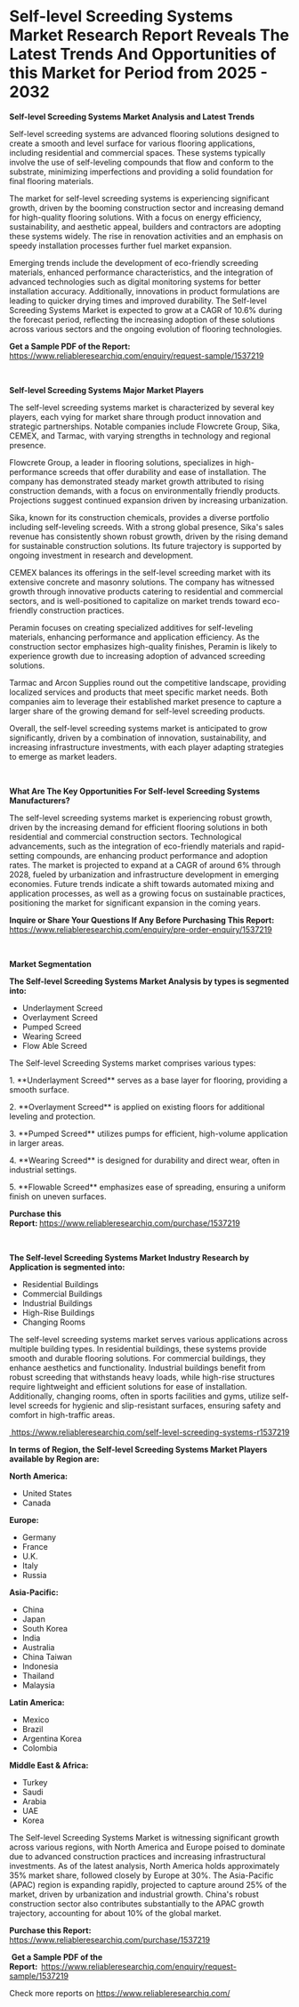 <p><h1>Self-level Screeding Systems Market Research Report Reveals The Latest Trends And Opportunities of this Market for Period from 2025 - 2032</h1></p><p><strong>Self-level Screeding Systems Market Analysis and Latest Trends</strong></p>
<p><p>Self-level screeding systems are advanced flooring solutions designed to create a smooth and level surface for various flooring applications, including residential and commercial spaces. These systems typically involve the use of self-leveling compounds that flow and conform to the substrate, minimizing imperfections and providing a solid foundation for final flooring materials.</p><p>The market for self-level screeding systems is experiencing significant growth, driven by the booming construction sector and increasing demand for high-quality flooring solutions. With a focus on energy efficiency, sustainability, and aesthetic appeal, builders and contractors are adopting these systems widely. The rise in renovation activities and an emphasis on speedy installation processes further fuel market expansion. </p><p>Emerging trends include the development of eco-friendly screeding materials, enhanced performance characteristics, and the integration of advanced technologies such as digital monitoring systems for better installation accuracy. Additionally, innovations in product formulations are leading to quicker drying times and improved durability. The Self-level Screeding Systems Market is expected to grow at a CAGR of 10.6% during the forecast period, reflecting the increasing adoption of these solutions across various sectors and the ongoing evolution of flooring technologies.</p></p>
<p><strong>Get a Sample PDF of the Report:&nbsp;</strong> <a href="https://www.reliableresearchiq.com/enquiry/request-sample/1537219?utm_campaign=3262&utm_medium=2&utm_source=Github&utm_content=ia&utm_term=11042025&utm_id=self-level-screeding-systems">https://www.reliableresearchiq.com/enquiry/request-sample/1537219</a></p>
<p>&nbsp;</p>
<p><strong>Self-level Screeding Systems Major Market Players</strong></p>
<p><p>The self-level screeding systems market is characterized by several key players, each vying for market share through product innovation and strategic partnerships. Notable companies include Flowcrete Group, Sika, CEMEX, and Tarmac, with varying strengths in technology and regional presence.</p><p>Flowcrete Group, a leader in flooring solutions, specializes in high-performance screeds that offer durability and ease of installation. The company has demonstrated steady market growth attributed to rising construction demands, with a focus on environmentally friendly products. Projections suggest continued expansion driven by increasing urbanization.</p><p>Sika, known for its construction chemicals, provides a diverse portfolio including self-leveling screeds. With a strong global presence, Sika's sales revenue has consistently shown robust growth, driven by the rising demand for sustainable construction solutions. Its future trajectory is supported by ongoing investment in research and development.</p><p>CEMEX balances its offerings in the self-level screeding market with its extensive concrete and masonry solutions. The company has witnessed growth through innovative products catering to residential and commercial sectors, and is well-positioned to capitalize on market trends toward eco-friendly construction practices.</p><p>Peramin focuses on creating specialized additives for self-leveling materials, enhancing performance and application efficiency. As the construction sector emphasizes high-quality finishes, Peramin is likely to experience growth due to increasing adoption of advanced screeding solutions.</p><p>Tarmac and Arcon Supplies round out the competitive landscape, providing localized services and products that meet specific market needs. Both companies aim to leverage their established market presence to capture a larger share of the growing demand for self-level screeding products.</p><p>Overall, the self-level screeding systems market is anticipated to grow significantly, driven by a combination of innovation, sustainability, and increasing infrastructure investments, with each player adapting strategies to emerge as market leaders.</p></p>
<p>&nbsp;</p>
<p><strong>What Are The Key Opportunities For Self-level Screeding Systems Manufacturers?</strong></p>
<p><p>The self-level screeding systems market is experiencing robust growth, driven by the increasing demand for efficient flooring solutions in both residential and commercial construction sectors. Technological advancements, such as the integration of eco-friendly materials and rapid-setting compounds, are enhancing product performance and adoption rates. The market is projected to expand at a CAGR of around 6% through 2028, fueled by urbanization and infrastructure development in emerging economies. Future trends indicate a shift towards automated mixing and application processes, as well as a growing focus on sustainable practices, positioning the market for significant expansion in the coming years.</p></p>
<p><strong>Inquire or Share Your Questions If Any Before Purchasing This Report:</strong> <a href="https://www.reliableresearchiq.com/enquiry/pre-order-enquiry/1537219?utm_campaign=3262&utm_medium=2&utm_source=Github&utm_content=ia&utm_term=11042025&utm_id=self-level-screeding-systems">https://www.reliableresearchiq.com/enquiry/pre-order-enquiry/1537219</a></p>
<p>&nbsp;</p>
<p><strong>Market Segmentation</strong></p>
<p><strong>The Self-level Screeding Systems Market Analysis by types is segmented into:</strong></p>
<p><ul><li>Underlayment Screed</li><li>Overlayment Screed</li><li>Pumped Screed</li><li>Wearing Screed</li><li>Flow Able Screed</li></ul></p>
<p><p>The Self-level Screeding Systems market comprises various types: </p><p>1. **Underlayment Screed** serves as a base layer for flooring, providing a smooth surface. </p><p>2. **Overlayment Screed** is applied on existing floors for additional leveling and protection. </p><p>3. **Pumped Screed** utilizes pumps for efficient, high-volume application in larger areas. </p><p>4. **Wearing Screed** is designed for durability and direct wear, often in industrial settings. </p><p>5. **Flowable Screed** emphasizes ease of spreading, ensuring a uniform finish on uneven surfaces.</p></p>
<p><strong>Purchase this Report:&nbsp;</strong><a href="https://www.reliableresearchiq.com/purchase/1537219?utm_campaign=3262&utm_medium=2&utm_source=Github&utm_content=ia&utm_term=11042025&utm_id=self-level-screeding-systems">https://www.reliableresearchiq.com/purchase/1537219</a></p>
<p>&nbsp;</p>
<p><strong>The Self-level Screeding Systems Market Industry Research by Application is segmented into:</strong></p>
<p><ul><li>Residential Buildings</li><li>Commercial Buildings</li><li>Industrial Buildings</li><li>High-Rise Buildings</li><li>Changing Rooms</li></ul></p>
<p><p>The self-level screeding systems market serves various applications across multiple building types. In residential buildings, these systems provide smooth and durable flooring solutions. For commercial buildings, they enhance aesthetics and functionality. Industrial buildings benefit from robust screeding that withstands heavy loads, while high-rise structures require lightweight and efficient solutions for ease of installation. Additionally, changing rooms, often in sports facilities and gyms, utilize self-level screeds for hygienic and slip-resistant surfaces, ensuring safety and comfort in high-traffic areas.</p></p>
<p><a href="https://www.reliableresearchiq.com/self-level-screeding-systems-r1537219?utm_campaign=3262&utm_medium=2&utm_source=Github&utm_content=ia&utm_term=11042025&utm_id=self-level-screeding-systems">&nbsp;https://www.reliableresearchiq.com/self-level-screeding-systems-r1537219</a></p>
<p><strong>In terms of Region, the Self-level Screeding Systems Market Players available by Region are:</strong></p>
<p>
    <p> <strong> North America: </strong>
        <ul>
            <li>United States</li>
            <li>Canada</li>
        </ul>
        </p> 
    <p> <strong> Europe: </strong>
        <ul>
            <li>Germany</li>
            <li>France</li>
            <li>U.K.</li>
            <li>Italy</li>
            <li>Russia</li>
        </ul>
        </p> 
    <p> <strong> Asia-Pacific: </strong>
        <ul>
            <li>China</li>
            <li>Japan</li>
            <li>South Korea</li>
            <li>India</li>
            <li>Australia</li>
            <li>China Taiwan</li>
            <li>Indonesia</li>
            <li>Thailand</li>
            <li>Malaysia</li>
        </ul>
        </p> 
    <p> <strong> Latin America: </strong>
        <ul>
            <li>Mexico</li>
            <li>Brazil</li>
            <li>Argentina Korea</li>
            <li>Colombia</li>
        </ul>
        </p> 
    <p> <strong> Middle East & Africa: </strong>
        <ul>
            <li>Turkey</li>
            <li>Saudi</li>
            <li>Arabia</li>
            <li>UAE</li>
            <li>Korea</li>
        </ul>
    </p>
    </p>
<p><p>The Self-level Screeding Systems Market is witnessing significant growth across various regions, with North America and Europe poised to dominate due to advanced construction practices and increasing infrastructural investments. As of the latest analysis, North America holds approximately 35% market share, followed closely by Europe at 30%. The Asia-Pacific (APAC) region is expanding rapidly, projected to capture around 25% of the market, driven by urbanization and industrial growth. China's robust construction sector also contributes substantially to the APAC growth trajectory, accounting for about 10% of the global market.</p></p>
<p><strong>Purchase this Report: </strong><a href="https://www.reliableresearchiq.com/purchase/1537219?utm_campaign=3262&utm_medium=2&utm_source=Github&utm_content=ia&utm_term=11042025&utm_id=self-level-screeding-systems">https://www.reliableresearchiq.com/purchase/1537219</a></p>
<p>&nbsp;<strong>Get a Sample PDF of the Report:&nbsp;&nbsp;</strong><a href="https://www.reliableresearchiq.com/enquiry/request-sample/1537219?utm_campaign=3262&utm_medium=2&utm_source=Github&utm_content=ia&utm_term=11042025&utm_id=self-level-screeding-systems">https://www.reliableresearchiq.com/enquiry/request-sample/1537219</a></p>
<p><strong></strong></p>
<p>Check more reports on <a href="https://www.reliableresearchiq.com/?utm_campaign=3262&utm_medium=2&utm_source=Github&utm_content=ia&utm_term=11042025&utm_id=self-level-screeding-systems">https://www.reliableresearchiq.com/</a></p>